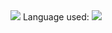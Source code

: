 <img src="https://img.icons8.com/office/16/000000/data-backup.png"/>
Language used:
<img src="https://img.icons8.com/color/50/000000/c-programming.png"/>

